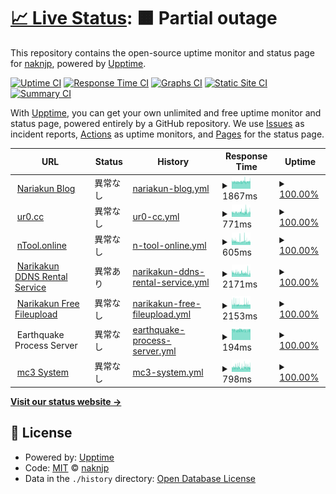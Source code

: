 # [📈 Live Status](https://status.nakn.jp): <!--live status--> **🟧 Partial outage**

This repository contains the open-source uptime monitor and status page for [naknjp](https://status.nakn.jp), powered by [Upptime](https://github.com/upptime/upptime).

[![Uptime CI](https://github.com/naknjp/status-page/workflows/Uptime%20CI/badge.svg)](https://github.com/naknjp/status-page/actions?query=workflow%3A%22Uptime+CI%22)
[![Response Time CI](https://github.com/naknjp/status-page/workflows/Response%20Time%20CI/badge.svg)](https://github.com/naknjp/status-page/actions?query=workflow%3A%22Response+Time+CI%22)
[![Graphs CI](https://github.com/naknjp/status-page/workflows/Graphs%20CI/badge.svg)](https://github.com/naknjp/status-page/actions?query=workflow%3A%22Graphs+CI%22)
[![Static Site CI](https://github.com/naknjp/status-page/workflows/Static%20Site%20CI/badge.svg)](https://github.com/naknjp/status-page/actions?query=workflow%3A%22Static+Site+CI%22)
[![Summary CI](https://github.com/naknjp/status-page/workflows/Summary%20CI/badge.svg)](https://github.com/naknjp/status-page/actions?query=workflow%3A%22Summary+CI%22)

With [Upptime](https://upptime.js.org), you can get your own unlimited and free uptime monitor and status page, powered entirely by a GitHub repository. We use [Issues](https://github.com/naknjp/status-page/issues) as incident reports, [Actions](https://github.com/naknjp/status-page/actions) as uptime monitors, and [Pages](https://status.nakn.jp) for the status page.

<!--start: status pages-->
<!-- This summary is generated by Upptime (https://github.com/upptime/upptime) -->
<!-- Do not edit this manually, your changes will be overwritten -->
<!-- prettier-ignore -->
| URL | Status | History | Response Time | Uptime |
| --- | ------ | ------- | ------------- | ------ |
| <img alt="" src="https://icons.duckduckgo.com/ip3/narikakun.net.ico" height="13"> [Nariakun Blog](https://narikakun.net) | 異常なし | [nariakun-blog.yml](https://github.com/Narikakun-Network/status-page/commits/HEAD/history/nariakun-blog.yml) | <details><summary><img alt="Response time graph" src="./graphs/nariakun-blog/response-time-week.png" height="20"> 1867ms</summary><br><a href="https://status.nakn.jp/history/nariakun-blog"><img alt="Response time 1898" src="https://img.shields.io/endpoint?url=https%3A%2F%2Fraw.githubusercontent.com%2FNarikakun-Network%2Fstatus-page%2FHEAD%2Fapi%2Fnariakun-blog%2Fresponse-time.json"></a><br><a href="https://status.nakn.jp/history/nariakun-blog"><img alt="24-hour response time 1974" src="https://img.shields.io/endpoint?url=https%3A%2F%2Fraw.githubusercontent.com%2FNarikakun-Network%2Fstatus-page%2FHEAD%2Fapi%2Fnariakun-blog%2Fresponse-time-day.json"></a><br><a href="https://status.nakn.jp/history/nariakun-blog"><img alt="7-day response time 1867" src="https://img.shields.io/endpoint?url=https%3A%2F%2Fraw.githubusercontent.com%2FNarikakun-Network%2Fstatus-page%2FHEAD%2Fapi%2Fnariakun-blog%2Fresponse-time-week.json"></a><br><a href="https://status.nakn.jp/history/nariakun-blog"><img alt="30-day response time 1888" src="https://img.shields.io/endpoint?url=https%3A%2F%2Fraw.githubusercontent.com%2FNarikakun-Network%2Fstatus-page%2FHEAD%2Fapi%2Fnariakun-blog%2Fresponse-time-month.json"></a><br><a href="https://status.nakn.jp/history/nariakun-blog"><img alt="1-year response time 1898" src="https://img.shields.io/endpoint?url=https%3A%2F%2Fraw.githubusercontent.com%2FNarikakun-Network%2Fstatus-page%2FHEAD%2Fapi%2Fnariakun-blog%2Fresponse-time-year.json"></a></details> | <details><summary><a href="https://status.nakn.jp/history/nariakun-blog">100.00%</a></summary><a href="https://status.nakn.jp/history/nariakun-blog"><img alt="All-time uptime 100.00%" src="https://img.shields.io/endpoint?url=https%3A%2F%2Fraw.githubusercontent.com%2FNarikakun-Network%2Fstatus-page%2FHEAD%2Fapi%2Fnariakun-blog%2Fuptime.json"></a><br><a href="https://status.nakn.jp/history/nariakun-blog"><img alt="24-hour uptime 100.00%" src="https://img.shields.io/endpoint?url=https%3A%2F%2Fraw.githubusercontent.com%2FNarikakun-Network%2Fstatus-page%2FHEAD%2Fapi%2Fnariakun-blog%2Fuptime-day.json"></a><br><a href="https://status.nakn.jp/history/nariakun-blog"><img alt="7-day uptime 100.00%" src="https://img.shields.io/endpoint?url=https%3A%2F%2Fraw.githubusercontent.com%2FNarikakun-Network%2Fstatus-page%2FHEAD%2Fapi%2Fnariakun-blog%2Fuptime-week.json"></a><br><a href="https://status.nakn.jp/history/nariakun-blog"><img alt="30-day uptime 100.00%" src="https://img.shields.io/endpoint?url=https%3A%2F%2Fraw.githubusercontent.com%2FNarikakun-Network%2Fstatus-page%2FHEAD%2Fapi%2Fnariakun-blog%2Fuptime-month.json"></a><br><a href="https://status.nakn.jp/history/nariakun-blog"><img alt="1-year uptime 100.00%" src="https://img.shields.io/endpoint?url=https%3A%2F%2Fraw.githubusercontent.com%2FNarikakun-Network%2Fstatus-page%2FHEAD%2Fapi%2Fnariakun-blog%2Fuptime-year.json"></a></details>
| <img alt="" src="https://icons.duckduckgo.com/ip3/ur0.cc.ico" height="13"> [ur0.cc](https://ur0.cc) | 異常なし | [ur0-cc.yml](https://github.com/Narikakun-Network/status-page/commits/HEAD/history/ur0-cc.yml) | <details><summary><img alt="Response time graph" src="./graphs/ur0-cc/response-time-week.png" height="20"> 771ms</summary><br><a href="https://status.nakn.jp/history/ur0-cc"><img alt="Response time 781" src="https://img.shields.io/endpoint?url=https%3A%2F%2Fraw.githubusercontent.com%2FNarikakun-Network%2Fstatus-page%2FHEAD%2Fapi%2Fur0-cc%2Fresponse-time.json"></a><br><a href="https://status.nakn.jp/history/ur0-cc"><img alt="24-hour response time 758" src="https://img.shields.io/endpoint?url=https%3A%2F%2Fraw.githubusercontent.com%2FNarikakun-Network%2Fstatus-page%2FHEAD%2Fapi%2Fur0-cc%2Fresponse-time-day.json"></a><br><a href="https://status.nakn.jp/history/ur0-cc"><img alt="7-day response time 771" src="https://img.shields.io/endpoint?url=https%3A%2F%2Fraw.githubusercontent.com%2FNarikakun-Network%2Fstatus-page%2FHEAD%2Fapi%2Fur0-cc%2Fresponse-time-week.json"></a><br><a href="https://status.nakn.jp/history/ur0-cc"><img alt="30-day response time 763" src="https://img.shields.io/endpoint?url=https%3A%2F%2Fraw.githubusercontent.com%2FNarikakun-Network%2Fstatus-page%2FHEAD%2Fapi%2Fur0-cc%2Fresponse-time-month.json"></a><br><a href="https://status.nakn.jp/history/ur0-cc"><img alt="1-year response time 781" src="https://img.shields.io/endpoint?url=https%3A%2F%2Fraw.githubusercontent.com%2FNarikakun-Network%2Fstatus-page%2FHEAD%2Fapi%2Fur0-cc%2Fresponse-time-year.json"></a></details> | <details><summary><a href="https://status.nakn.jp/history/ur0-cc">100.00%</a></summary><a href="https://status.nakn.jp/history/ur0-cc"><img alt="All-time uptime 100.00%" src="https://img.shields.io/endpoint?url=https%3A%2F%2Fraw.githubusercontent.com%2FNarikakun-Network%2Fstatus-page%2FHEAD%2Fapi%2Fur0-cc%2Fuptime.json"></a><br><a href="https://status.nakn.jp/history/ur0-cc"><img alt="24-hour uptime 100.00%" src="https://img.shields.io/endpoint?url=https%3A%2F%2Fraw.githubusercontent.com%2FNarikakun-Network%2Fstatus-page%2FHEAD%2Fapi%2Fur0-cc%2Fuptime-day.json"></a><br><a href="https://status.nakn.jp/history/ur0-cc"><img alt="7-day uptime 100.00%" src="https://img.shields.io/endpoint?url=https%3A%2F%2Fraw.githubusercontent.com%2FNarikakun-Network%2Fstatus-page%2FHEAD%2Fapi%2Fur0-cc%2Fuptime-week.json"></a><br><a href="https://status.nakn.jp/history/ur0-cc"><img alt="30-day uptime 100.00%" src="https://img.shields.io/endpoint?url=https%3A%2F%2Fraw.githubusercontent.com%2FNarikakun-Network%2Fstatus-page%2FHEAD%2Fapi%2Fur0-cc%2Fuptime-month.json"></a><br><a href="https://status.nakn.jp/history/ur0-cc"><img alt="1-year uptime 100.00%" src="https://img.shields.io/endpoint?url=https%3A%2F%2Fraw.githubusercontent.com%2FNarikakun-Network%2Fstatus-page%2FHEAD%2Fapi%2Fur0-cc%2Fuptime-year.json"></a></details>
| <img alt="" src="https://icons.duckduckgo.com/ip3/ntool.online.ico" height="13"> [nTool.online](https://ntool.online) | 異常なし | [n-tool-online.yml](https://github.com/Narikakun-Network/status-page/commits/HEAD/history/n-tool-online.yml) | <details><summary><img alt="Response time graph" src="./graphs/n-tool-online/response-time-week.png" height="20"> 605ms</summary><br><a href="https://status.nakn.jp/history/n-tool-online"><img alt="Response time 644" src="https://img.shields.io/endpoint?url=https%3A%2F%2Fraw.githubusercontent.com%2FNarikakun-Network%2Fstatus-page%2FHEAD%2Fapi%2Fn-tool-online%2Fresponse-time.json"></a><br><a href="https://status.nakn.jp/history/n-tool-online"><img alt="24-hour response time 523" src="https://img.shields.io/endpoint?url=https%3A%2F%2Fraw.githubusercontent.com%2FNarikakun-Network%2Fstatus-page%2FHEAD%2Fapi%2Fn-tool-online%2Fresponse-time-day.json"></a><br><a href="https://status.nakn.jp/history/n-tool-online"><img alt="7-day response time 605" src="https://img.shields.io/endpoint?url=https%3A%2F%2Fraw.githubusercontent.com%2FNarikakun-Network%2Fstatus-page%2FHEAD%2Fapi%2Fn-tool-online%2Fresponse-time-week.json"></a><br><a href="https://status.nakn.jp/history/n-tool-online"><img alt="30-day response time 621" src="https://img.shields.io/endpoint?url=https%3A%2F%2Fraw.githubusercontent.com%2FNarikakun-Network%2Fstatus-page%2FHEAD%2Fapi%2Fn-tool-online%2Fresponse-time-month.json"></a><br><a href="https://status.nakn.jp/history/n-tool-online"><img alt="1-year response time 644" src="https://img.shields.io/endpoint?url=https%3A%2F%2Fraw.githubusercontent.com%2FNarikakun-Network%2Fstatus-page%2FHEAD%2Fapi%2Fn-tool-online%2Fresponse-time-year.json"></a></details> | <details><summary><a href="https://status.nakn.jp/history/n-tool-online">100.00%</a></summary><a href="https://status.nakn.jp/history/n-tool-online"><img alt="All-time uptime 100.00%" src="https://img.shields.io/endpoint?url=https%3A%2F%2Fraw.githubusercontent.com%2FNarikakun-Network%2Fstatus-page%2FHEAD%2Fapi%2Fn-tool-online%2Fuptime.json"></a><br><a href="https://status.nakn.jp/history/n-tool-online"><img alt="24-hour uptime 100.00%" src="https://img.shields.io/endpoint?url=https%3A%2F%2Fraw.githubusercontent.com%2FNarikakun-Network%2Fstatus-page%2FHEAD%2Fapi%2Fn-tool-online%2Fuptime-day.json"></a><br><a href="https://status.nakn.jp/history/n-tool-online"><img alt="7-day uptime 100.00%" src="https://img.shields.io/endpoint?url=https%3A%2F%2Fraw.githubusercontent.com%2FNarikakun-Network%2Fstatus-page%2FHEAD%2Fapi%2Fn-tool-online%2Fuptime-week.json"></a><br><a href="https://status.nakn.jp/history/n-tool-online"><img alt="30-day uptime 100.00%" src="https://img.shields.io/endpoint?url=https%3A%2F%2Fraw.githubusercontent.com%2FNarikakun-Network%2Fstatus-page%2FHEAD%2Fapi%2Fn-tool-online%2Fuptime-month.json"></a><br><a href="https://status.nakn.jp/history/n-tool-online"><img alt="1-year uptime 100.00%" src="https://img.shields.io/endpoint?url=https%3A%2F%2Fraw.githubusercontent.com%2FNarikakun-Network%2Fstatus-page%2FHEAD%2Fapi%2Fn-tool-online%2Fuptime-year.json"></a></details>
| <img alt="" src="https://icons.duckduckgo.com/ip3/narikakun.ndns.xyz.ico" height="13"> [Narikakun DDNS Rental Service](https://narikakun.ndns.xyz/wordpress/) | 異常あり | [narikakun-ddns-rental-service.yml](https://github.com/Narikakun-Network/status-page/commits/HEAD/history/narikakun-ddns-rental-service.yml) | <details><summary><img alt="Response time graph" src="./graphs/narikakun-ddns-rental-service/response-time-week.png" height="20"> 2171ms</summary><br><a href="https://status.nakn.jp/history/narikakun-ddns-rental-service"><img alt="Response time 2249" src="https://img.shields.io/endpoint?url=https%3A%2F%2Fraw.githubusercontent.com%2FNarikakun-Network%2Fstatus-page%2FHEAD%2Fapi%2Fnarikakun-ddns-rental-service%2Fresponse-time.json"></a><br><a href="https://status.nakn.jp/history/narikakun-ddns-rental-service"><img alt="24-hour response time 0" src="https://img.shields.io/endpoint?url=https%3A%2F%2Fraw.githubusercontent.com%2FNarikakun-Network%2Fstatus-page%2FHEAD%2Fapi%2Fnarikakun-ddns-rental-service%2Fresponse-time-day.json"></a><br><a href="https://status.nakn.jp/history/narikakun-ddns-rental-service"><img alt="7-day response time 2171" src="https://img.shields.io/endpoint?url=https%3A%2F%2Fraw.githubusercontent.com%2FNarikakun-Network%2Fstatus-page%2FHEAD%2Fapi%2Fnarikakun-ddns-rental-service%2Fresponse-time-week.json"></a><br><a href="https://status.nakn.jp/history/narikakun-ddns-rental-service"><img alt="30-day response time 2249" src="https://img.shields.io/endpoint?url=https%3A%2F%2Fraw.githubusercontent.com%2FNarikakun-Network%2Fstatus-page%2FHEAD%2Fapi%2Fnarikakun-ddns-rental-service%2Fresponse-time-month.json"></a><br><a href="https://status.nakn.jp/history/narikakun-ddns-rental-service"><img alt="1-year response time 2249" src="https://img.shields.io/endpoint?url=https%3A%2F%2Fraw.githubusercontent.com%2FNarikakun-Network%2Fstatus-page%2FHEAD%2Fapi%2Fnarikakun-ddns-rental-service%2Fresponse-time-year.json"></a></details> | <details><summary><a href="https://status.nakn.jp/history/narikakun-ddns-rental-service">100.00%</a></summary><a href="https://status.nakn.jp/history/narikakun-ddns-rental-service"><img alt="All-time uptime 100.00%" src="https://img.shields.io/endpoint?url=https%3A%2F%2Fraw.githubusercontent.com%2FNarikakun-Network%2Fstatus-page%2FHEAD%2Fapi%2Fnarikakun-ddns-rental-service%2Fuptime.json"></a><br><a href="https://status.nakn.jp/history/narikakun-ddns-rental-service"><img alt="24-hour uptime 100.00%" src="https://img.shields.io/endpoint?url=https%3A%2F%2Fraw.githubusercontent.com%2FNarikakun-Network%2Fstatus-page%2FHEAD%2Fapi%2Fnarikakun-ddns-rental-service%2Fuptime-day.json"></a><br><a href="https://status.nakn.jp/history/narikakun-ddns-rental-service"><img alt="7-day uptime 100.00%" src="https://img.shields.io/endpoint?url=https%3A%2F%2Fraw.githubusercontent.com%2FNarikakun-Network%2Fstatus-page%2FHEAD%2Fapi%2Fnarikakun-ddns-rental-service%2Fuptime-week.json"></a><br><a href="https://status.nakn.jp/history/narikakun-ddns-rental-service"><img alt="30-day uptime 100.00%" src="https://img.shields.io/endpoint?url=https%3A%2F%2Fraw.githubusercontent.com%2FNarikakun-Network%2Fstatus-page%2FHEAD%2Fapi%2Fnarikakun-ddns-rental-service%2Fuptime-month.json"></a><br><a href="https://status.nakn.jp/history/narikakun-ddns-rental-service"><img alt="1-year uptime 100.00%" src="https://img.shields.io/endpoint?url=https%3A%2F%2Fraw.githubusercontent.com%2FNarikakun-Network%2Fstatus-page%2FHEAD%2Fapi%2Fnarikakun-ddns-rental-service%2Fuptime-year.json"></a></details>
| <img alt="" src="https://icons.duckduckgo.com/ip3/pfile.narikakun.net.ico" height="13"> [Narikakun Free Fileupload](https://pfile.narikakun.net/i/us0akk055bpywvwv9wnpw6ov) | 異常なし | [narikakun-free-fileupload.yml](https://github.com/Narikakun-Network/status-page/commits/HEAD/history/narikakun-free-fileupload.yml) | <details><summary><img alt="Response time graph" src="./graphs/narikakun-free-fileupload/response-time-week.png" height="20"> 2153ms</summary><br><a href="https://status.nakn.jp/history/narikakun-free-fileupload"><img alt="Response time 2177" src="https://img.shields.io/endpoint?url=https%3A%2F%2Fraw.githubusercontent.com%2FNarikakun-Network%2Fstatus-page%2FHEAD%2Fapi%2Fnarikakun-free-fileupload%2Fresponse-time.json"></a><br><a href="https://status.nakn.jp/history/narikakun-free-fileupload"><img alt="24-hour response time 2073" src="https://img.shields.io/endpoint?url=https%3A%2F%2Fraw.githubusercontent.com%2FNarikakun-Network%2Fstatus-page%2FHEAD%2Fapi%2Fnarikakun-free-fileupload%2Fresponse-time-day.json"></a><br><a href="https://status.nakn.jp/history/narikakun-free-fileupload"><img alt="7-day response time 2153" src="https://img.shields.io/endpoint?url=https%3A%2F%2Fraw.githubusercontent.com%2FNarikakun-Network%2Fstatus-page%2FHEAD%2Fapi%2Fnarikakun-free-fileupload%2Fresponse-time-week.json"></a><br><a href="https://status.nakn.jp/history/narikakun-free-fileupload"><img alt="30-day response time 2161" src="https://img.shields.io/endpoint?url=https%3A%2F%2Fraw.githubusercontent.com%2FNarikakun-Network%2Fstatus-page%2FHEAD%2Fapi%2Fnarikakun-free-fileupload%2Fresponse-time-month.json"></a><br><a href="https://status.nakn.jp/history/narikakun-free-fileupload"><img alt="1-year response time 2177" src="https://img.shields.io/endpoint?url=https%3A%2F%2Fraw.githubusercontent.com%2FNarikakun-Network%2Fstatus-page%2FHEAD%2Fapi%2Fnarikakun-free-fileupload%2Fresponse-time-year.json"></a></details> | <details><summary><a href="https://status.nakn.jp/history/narikakun-free-fileupload">100.00%</a></summary><a href="https://status.nakn.jp/history/narikakun-free-fileupload"><img alt="All-time uptime 100.00%" src="https://img.shields.io/endpoint?url=https%3A%2F%2Fraw.githubusercontent.com%2FNarikakun-Network%2Fstatus-page%2FHEAD%2Fapi%2Fnarikakun-free-fileupload%2Fuptime.json"></a><br><a href="https://status.nakn.jp/history/narikakun-free-fileupload"><img alt="24-hour uptime 100.00%" src="https://img.shields.io/endpoint?url=https%3A%2F%2Fraw.githubusercontent.com%2FNarikakun-Network%2Fstatus-page%2FHEAD%2Fapi%2Fnarikakun-free-fileupload%2Fuptime-day.json"></a><br><a href="https://status.nakn.jp/history/narikakun-free-fileupload"><img alt="7-day uptime 100.00%" src="https://img.shields.io/endpoint?url=https%3A%2F%2Fraw.githubusercontent.com%2FNarikakun-Network%2Fstatus-page%2FHEAD%2Fapi%2Fnarikakun-free-fileupload%2Fuptime-week.json"></a><br><a href="https://status.nakn.jp/history/narikakun-free-fileupload"><img alt="30-day uptime 100.00%" src="https://img.shields.io/endpoint?url=https%3A%2F%2Fraw.githubusercontent.com%2FNarikakun-Network%2Fstatus-page%2FHEAD%2Fapi%2Fnarikakun-free-fileupload%2Fuptime-month.json"></a><br><a href="https://status.nakn.jp/history/narikakun-free-fileupload"><img alt="1-year uptime 100.00%" src="https://img.shields.io/endpoint?url=https%3A%2F%2Fraw.githubusercontent.com%2FNarikakun-Network%2Fstatus-page%2FHEAD%2Fapi%2Fnarikakun-free-fileupload%2Fuptime-year.json"></a></details>
| <img alt="" src="https://icons.duckduckgo.com/ip3/null.ico" height="13"> Earthquake Process Server | 異常なし | [earthquake-process-server.yml](https://github.com/Narikakun-Network/status-page/commits/HEAD/history/earthquake-process-server.yml) | <details><summary><img alt="Response time graph" src="./graphs/earthquake-process-server/response-time-week.png" height="20"> 194ms</summary><br><a href="https://status.nakn.jp/history/earthquake-process-server"><img alt="Response time 193" src="https://img.shields.io/endpoint?url=https%3A%2F%2Fraw.githubusercontent.com%2FNarikakun-Network%2Fstatus-page%2FHEAD%2Fapi%2Fearthquake-process-server%2Fresponse-time.json"></a><br><a href="https://status.nakn.jp/history/earthquake-process-server"><img alt="24-hour response time 200" src="https://img.shields.io/endpoint?url=https%3A%2F%2Fraw.githubusercontent.com%2FNarikakun-Network%2Fstatus-page%2FHEAD%2Fapi%2Fearthquake-process-server%2Fresponse-time-day.json"></a><br><a href="https://status.nakn.jp/history/earthquake-process-server"><img alt="7-day response time 194" src="https://img.shields.io/endpoint?url=https%3A%2F%2Fraw.githubusercontent.com%2FNarikakun-Network%2Fstatus-page%2FHEAD%2Fapi%2Fearthquake-process-server%2Fresponse-time-week.json"></a><br><a href="https://status.nakn.jp/history/earthquake-process-server"><img alt="30-day response time 193" src="https://img.shields.io/endpoint?url=https%3A%2F%2Fraw.githubusercontent.com%2FNarikakun-Network%2Fstatus-page%2FHEAD%2Fapi%2Fearthquake-process-server%2Fresponse-time-month.json"></a><br><a href="https://status.nakn.jp/history/earthquake-process-server"><img alt="1-year response time 193" src="https://img.shields.io/endpoint?url=https%3A%2F%2Fraw.githubusercontent.com%2FNarikakun-Network%2Fstatus-page%2FHEAD%2Fapi%2Fearthquake-process-server%2Fresponse-time-year.json"></a></details> | <details><summary><a href="https://status.nakn.jp/history/earthquake-process-server">100.00%</a></summary><a href="https://status.nakn.jp/history/earthquake-process-server"><img alt="All-time uptime 100.00%" src="https://img.shields.io/endpoint?url=https%3A%2F%2Fraw.githubusercontent.com%2FNarikakun-Network%2Fstatus-page%2FHEAD%2Fapi%2Fearthquake-process-server%2Fuptime.json"></a><br><a href="https://status.nakn.jp/history/earthquake-process-server"><img alt="24-hour uptime 100.00%" src="https://img.shields.io/endpoint?url=https%3A%2F%2Fraw.githubusercontent.com%2FNarikakun-Network%2Fstatus-page%2FHEAD%2Fapi%2Fearthquake-process-server%2Fuptime-day.json"></a><br><a href="https://status.nakn.jp/history/earthquake-process-server"><img alt="7-day uptime 100.00%" src="https://img.shields.io/endpoint?url=https%3A%2F%2Fraw.githubusercontent.com%2FNarikakun-Network%2Fstatus-page%2FHEAD%2Fapi%2Fearthquake-process-server%2Fuptime-week.json"></a><br><a href="https://status.nakn.jp/history/earthquake-process-server"><img alt="30-day uptime 100.00%" src="https://img.shields.io/endpoint?url=https%3A%2F%2Fraw.githubusercontent.com%2FNarikakun-Network%2Fstatus-page%2FHEAD%2Fapi%2Fearthquake-process-server%2Fuptime-month.json"></a><br><a href="https://status.nakn.jp/history/earthquake-process-server"><img alt="1-year uptime 100.00%" src="https://img.shields.io/endpoint?url=https%3A%2F%2Fraw.githubusercontent.com%2FNarikakun-Network%2Fstatus-page%2FHEAD%2Fapi%2Fearthquake-process-server%2Fuptime-year.json"></a></details>
| <img alt="" src="https://icons.duckduckgo.com/ip3/mc3.nakn.jp.ico" height="13"> [mc3 System](https://mc3.nakn.jp) | 異常なし | [mc3-system.yml](https://github.com/Narikakun-Network/status-page/commits/HEAD/history/mc3-system.yml) | <details><summary><img alt="Response time graph" src="./graphs/mc3-system/response-time-week.png" height="20"> 798ms</summary><br><a href="https://status.nakn.jp/history/mc3-system"><img alt="Response time 788" src="https://img.shields.io/endpoint?url=https%3A%2F%2Fraw.githubusercontent.com%2FNarikakun-Network%2Fstatus-page%2FHEAD%2Fapi%2Fmc3-system%2Fresponse-time.json"></a><br><a href="https://status.nakn.jp/history/mc3-system"><img alt="24-hour response time 787" src="https://img.shields.io/endpoint?url=https%3A%2F%2Fraw.githubusercontent.com%2FNarikakun-Network%2Fstatus-page%2FHEAD%2Fapi%2Fmc3-system%2Fresponse-time-day.json"></a><br><a href="https://status.nakn.jp/history/mc3-system"><img alt="7-day response time 798" src="https://img.shields.io/endpoint?url=https%3A%2F%2Fraw.githubusercontent.com%2FNarikakun-Network%2Fstatus-page%2FHEAD%2Fapi%2Fmc3-system%2Fresponse-time-week.json"></a><br><a href="https://status.nakn.jp/history/mc3-system"><img alt="30-day response time 778" src="https://img.shields.io/endpoint?url=https%3A%2F%2Fraw.githubusercontent.com%2FNarikakun-Network%2Fstatus-page%2FHEAD%2Fapi%2Fmc3-system%2Fresponse-time-month.json"></a><br><a href="https://status.nakn.jp/history/mc3-system"><img alt="1-year response time 788" src="https://img.shields.io/endpoint?url=https%3A%2F%2Fraw.githubusercontent.com%2FNarikakun-Network%2Fstatus-page%2FHEAD%2Fapi%2Fmc3-system%2Fresponse-time-year.json"></a></details> | <details><summary><a href="https://status.nakn.jp/history/mc3-system">100.00%</a></summary><a href="https://status.nakn.jp/history/mc3-system"><img alt="All-time uptime 99.88%" src="https://img.shields.io/endpoint?url=https%3A%2F%2Fraw.githubusercontent.com%2FNarikakun-Network%2Fstatus-page%2FHEAD%2Fapi%2Fmc3-system%2Fuptime.json"></a><br><a href="https://status.nakn.jp/history/mc3-system"><img alt="24-hour uptime 100.00%" src="https://img.shields.io/endpoint?url=https%3A%2F%2Fraw.githubusercontent.com%2FNarikakun-Network%2Fstatus-page%2FHEAD%2Fapi%2Fmc3-system%2Fuptime-day.json"></a><br><a href="https://status.nakn.jp/history/mc3-system"><img alt="7-day uptime 100.00%" src="https://img.shields.io/endpoint?url=https%3A%2F%2Fraw.githubusercontent.com%2FNarikakun-Network%2Fstatus-page%2FHEAD%2Fapi%2Fmc3-system%2Fuptime-week.json"></a><br><a href="https://status.nakn.jp/history/mc3-system"><img alt="30-day uptime 100.00%" src="https://img.shields.io/endpoint?url=https%3A%2F%2Fraw.githubusercontent.com%2FNarikakun-Network%2Fstatus-page%2FHEAD%2Fapi%2Fmc3-system%2Fuptime-month.json"></a><br><a href="https://status.nakn.jp/history/mc3-system"><img alt="1-year uptime 99.88%" src="https://img.shields.io/endpoint?url=https%3A%2F%2Fraw.githubusercontent.com%2FNarikakun-Network%2Fstatus-page%2FHEAD%2Fapi%2Fmc3-system%2Fuptime-year.json"></a></details>

<!--end: status pages-->

[**Visit our status website →**](https://status.nakn.jp)

## 📄 License

- Powered by: [Upptime](https://github.com/upptime/upptime)
- Code: [MIT](./LICENSE) © [naknjp](https://status.nakn.jp)
- Data in the `./history` directory: [Open Database License](https://opendatacommons.org/licenses/odbl/1-0/)
